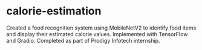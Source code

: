 # calorie-estimation
Created a food recognition system using MobileNetV2 to identify food items and display their estimated calorie values. Implemented with TensorFlow and Gradio. Completed as part of Prodigy Infotech internship.
